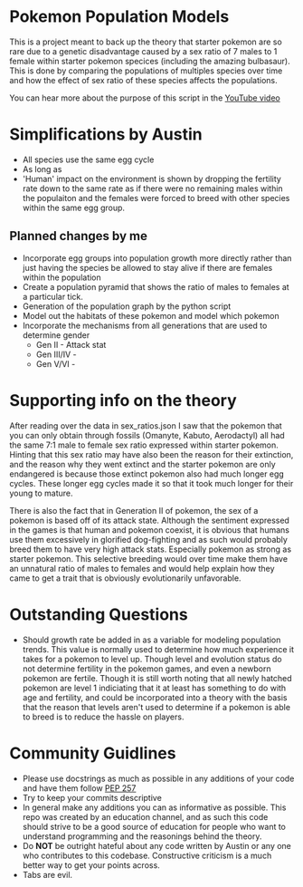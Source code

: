 # Pokemon Population Models
This is a project meant to back up the theory that starter pokemon are so rare due to a genetic disadvantage caused by a sex ratio of 7 males to 1 female within starter pokemon specices (including the amazing bulbasaur). This is done by comparing the populations of multiples species over time and how the effect of sex ratio of these species affects the populations. 

You can hear more about the purpose of this script in the [YouTube video](https://www.youtube.com/watch?v=OccWmmaCqlE)

# Simplifications by Austin
+ All species use the same egg cycle
+ As long as 
+ 'Human' impact on the environment is shown by dropping the fertility rate down to the same rate as if there were no remaining males within the populaiton and the females were forced to breed with other species within the same egg group.

## Planned changes by me
+ Incorporate egg groups into population growth more directly rather than just having the species be allowed to stay alive if there are females within the population
+ Create a population pyramid that shows the ratio of males to females at a particular tick.
+ Generation of the population graph by the python script
+ Model out the habitats of these pokemon and model which pokemon 
+ Incorporate the mechanisms from all generations that are used to determine gender
    + Gen II - Attack stat
    + Gen III/IV -
    + Gen V/VI - 

# Supporting info on the theory
After reading over the data in sex_ratios.json I saw that the pokemon that you can only obtain through fossils (Omanyte, Kabuto, Aerodactyl) all had the same 7:1 male to female sex ratio expressed within starter pokemon. Hinting that this sex ratio may have also been the reason for their extinction, and the reason why they went extinct and the starter pokemon are only endangered is because those extinct pokemon also had much longer egg cycles. These longer egg cycles made it so that it took much longer for their young to mature.

There is also the fact that in Generation II of pokemon, the sex of a pokemon is based off of its attack state. Although the sentiment expressed in the games is that human and pokemon coexist, it is obvious that humans use them excessively in glorified dog-fighting and as such would probably breed them to have very high attack stats. Especially pokemon as strong as starter pokemon. This selective breeding would over time make them have an unnatural ratio of males to females and would help explain how they came to get a trait that is obviously evolutionarily unfavorable.

# Outstanding Questions
+ Should growth rate be added in as a variable for modeling population trends. This value is normally used to determine how much experience it takes for a pokemon to level up. Though level and evolution status do not determine fertility in the pokemon games, and even a newborn pokemon are fertile. Though it is still worth noting that all newly hatched pokemon are level 1 indiciating that it at least has something to do with age and fertility, and could be incorporated into a theory with the basis that the reason that levels aren't used to determine if a pokemon is able to breed is to reduce the hassle on players.

# Community Guidlines
+ Please use docstrings as much as possible in any additions of your code and have them follow [PEP 257](https://www.python.org/dev/peps/pep-0257/)
+ Try to keep your commits descriptive
+ In general make any additions you can as informative as possible. This repo was created by an education channel, and as such this code should strive to be a good source of education for people who want to understand programming and the reasonings behind the theory.
+ Do **NOT** be outright hateful about any code written by Austin or any one who contributes to this codebase. Constructive criticism is a much better way to get your points across.
+ Tabs are evil.